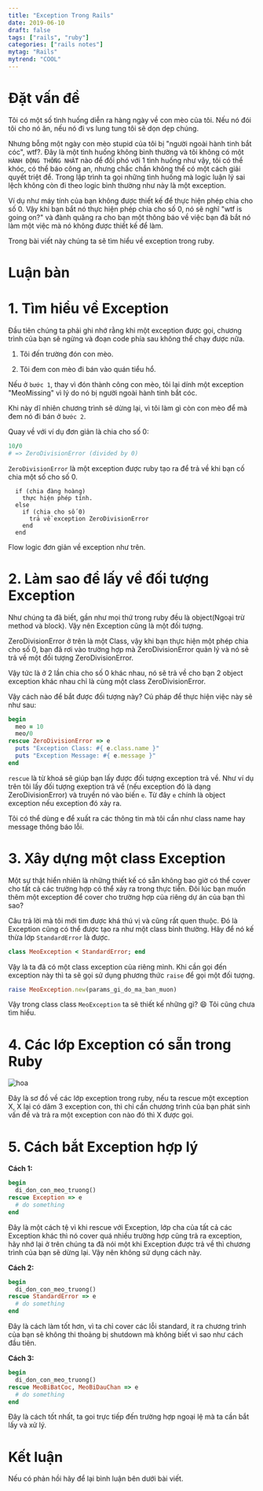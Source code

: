 ```yaml
---
title: "Exception Trong Rails"
date: 2019-06-10
draft: false
tags: ["rails", "ruby"]
categories: ["rails notes"]
mytag: "Rails"
mytrend: "COOL"
---
```


# Đặt vấn đề

Tôi có một số tình huống diễn ra hàng ngày về con mèo của tôi. Nếu nó đói tôi cho nó ăn, nếu nó đi vs lung tung tôi sẽ dọn dẹp chúng.

Nhưng bỗng một ngày con mèo stupid của tôi bị "người ngoài hành tinh bắt cóc", wtf?. Đây là một tình huống không bình thường và tôi không có một `HÀNH ĐỘNG THỐNG NHẤT` nào để đối phó với 1 tình huống như vậy, tôi có thể khóc, có thể báo công an, nhưng chắc chắn không thể có một cách giải quyết triệt để. Trong lập trình ta gọi những tình huống mà logic luận lý sai lệch không còn đi theo logic bình thường như này là một exception.

Ví dụ như máy tính của bạn không được thiết kế để thực hiện phép chia cho số 0. Vậy khi bạn bắt nó thực hiện phép chia cho số 0, nó sẽ nghĩ "wtf is going on?" và đành quăng ra cho bạn một thông báo về việc bạn đã bắt nó làm một việc mà nó không được thiết kế để làm.

Trong bài viết này chúng ta sẽ tìm hiểu về exception trong ruby.

# Luận bàn

# 1. Tìm hiểu về Exception

Đầu tiên chúng ta phải ghi nhớ rằng khi một exception được gọi, chương trình của bạn sẽ ngừng và đoạn code phía sau không thể chạy được nữa.

1. Tôi đến trường đón con mèo.

2. Tôi đem con mèo đi bán vào quán tiểu hổ.

Nếu ở `bước 1`, thay vì đón thành công con mèo, tôi lại dính một exception "MeoMissing" vì lý do nó bị người ngoài hành tinh bắt cóc.

Khi này dĩ nhiên chương trình sẽ dừng lại, vì tôi làm gì còn con mèo để mà đem nó đi bán ở  `bước 2`.

Quay về với ví dụ đơn giản là chia cho số 0:

```ruby
10/0
# => ZeroDivisionError (divided by 0)
```

`ZeroDivisionError` là một exception được ruby tạo ra để trả về khi bạn cố chia một số cho số 0.

```
  if (chia đàng hoàng)
    thực hiện phép tính.
  else
    if (chia cho số 0)
      trả về exception ZeroDivisionError
    end
  end
```

Flow logic đơn giản về exception như trên.

# 2. Làm sao để lấy về đối tượng Exception

Như chúng ta đã biết, gần như mọi thứ trong ruby đều là object(Ngoại trừ method và block). Vậy nên Exception cũng là một đối tượng.

ZeroDivisionError ở trên là một Class, vậy khi bạn thực hiện một phép chia cho số 0, bạn đã rơi vào trường hợp mà ZeroDivisionError quản lý và nó sẽ trả về một đối tượng ZeroDivisionError.

Vậy tức là ở 2 lần chia cho số 0 khác nhau, nó sẽ trả về cho bạn 2 object exception khác nhau chỉ là cùng một class ZeroDivisionError.

Vậy cách nào để bắt được đối tượng này? Cú pháp để thực hiện việc này sẽ như sau:

```ruby
begin
  meo = 10
  meo/0
rescue ZeroDivisionError => e
  puts "Exception Class: #{ e.class.name }"
  puts "Exception Message: #{ e.message }"
end
```

`rescue` là từ khoá sẽ giúp bạn lấy được đối tượng exception trả về. Như ví dụ trên tôi lấy đối tượng exeption trả về (nếu exception đó là dạng ZeroDivisionError) và truyền nó vào biến `e`. Từ đây `e` chính là object exception nếu exception đó xảy ra.

Tôi có thể dùng e để xuất ra các thông tin mà tôi cần như class name hay message thông báo lỗi.

# 3. Xây dựng một class Exception

Một sự thật hiển nhiên là những thiết kế có sẵn không bao giờ có thể cover cho tất cả các trường hợp có thể xảy ra trong thực tiễn. Đôi lúc bạn muốn thêm một exception để cover cho trường hợp của riêng dự án của bạn thì sao?

Câu trả lời mà tôi mới tìm được khá thú vị và cũng rất quen thuộc. Đó là Exception cũng có thể được tạo ra như một class bình thường. Hãy để nó kế thừa lớp `StandardError` là được.

```ruby
class MeoException < StandardError; end

```

Vậy là ta đã có một class exception của riêng mình. Khi cần gọi đến exception này thì ta sẽ gọi sử dụng phương thức `raise` để gọi một đối tượng.

```ruby
raise MeoException.new(params_gi_do_ma_ban_muon)
```

Vậy trong class class `MeoException` ta sẽ thiết kế những gì? :smile: Tôi cũng chưa tìm hiểu.

# 4. Các lớp Exception có sẵn trong Ruby

![hoa](/images/ruby-exception.jpg)

Đây là sơ đồ về các lớp exception trong ruby, nếu ta rescue một exception X, X lại có dăm 3 exception con, thì chỉ cần chương trình của bạn phát sinh vấn đề và trả ra một exception con nào đó thì X được gọi.

# 5. Cách bắt Exception hợp lý

**Cách 1:**

```ruby
begin
  di_don_con_meo_truong()
rescue Exception => e
  # do something
end
```

Đây là một cách tệ vì khi rescue với Exception, lớp cha của tất cả các Exception khác thì nó cover quá nhiều trường hợp cũng trả ra exception, hãy nhớ lại ở trên chúng ta đã nói một khi Exception được trả về thì chương trình của bạn sẽ dừng lại. Vậy nên không sử dụng cách này.

**Cách 2:**

```ruby
begin
  di_don_con_meo_truong()
rescue StandardError => e
  # do something
end
```

Đây là cách làm tốt hơn, vì ta chỉ cover các lỗi standard, ít ra chương trình của bạn sẽ không thi thoảng bị shutdown mà không biết vì sao như cách đầu tiên.

**Cách 3:**

```ruby
begin
  di_don_con_meo_truong()
rescue MeoBiBatCoc, MeoBiDauChan => e
  # do something
end
```

Đây là cách tốt nhất, ta goi trực tiếp đến trường hợp ngoại lệ mà ta cần bắt lấy và xử lý.

# Kết luận

Nếu có phản hồi hãy để lại bình luận bên dưới bài viết.

